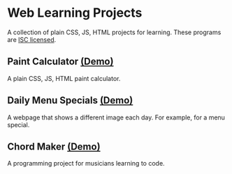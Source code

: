 # Web Learning Projects

A collection of plain CSS, JS, HTML projects for learning.
These programs are [ISC licensed](./LICENSE).


## Paint Calculator [(Demo)](https://ericfortis.github.io/web-projects/paint-calculator/)
A plain CSS, JS, HTML paint calculator.


## Daily Menu Specials [(Demo)](https://ericfortis.github.io/web-projects/daily-menu-specials/)
A webpage that shows a different image each day. For example, for a menu special.


## Chord Maker [(Demo)](https://ericfortis.github.io/web-projects/chord-maker/)
A programming project for musicians learning to code.
